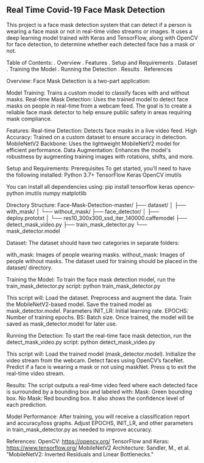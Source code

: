 ## Real Time Covid-19 Face Mask Detection
This project is a face mask detection system that can detect if a person is wearing a face mask or not in real-time video streams or images. It uses a deep learning model trained with Keras and TensorFlow, along with OpenCV for face detection, to determine whether each detected face has a mask or not.

Table of Contents:
. Overview
. Features
. Setup and Requirements
. Dataset
. Training the Model
. Running the Detection
. Results
. References

Overview:
Face Mask Detection is a two-part application:

Model Training: Trains a custom model to classify faces with and without masks.
Real-time Mask Detection: Uses the trained model to detect face masks on people in real-time from a webcam feed.
The goal is to create a reliable face mask detector to help ensure public safety in areas requiring mask compliance.

Features:
Real-time Detection: Detects face masks in a live video feed.
High Accuracy: Trained on a custom dataset to ensure accuracy in detection.
MobileNetV2 Backbone: Uses the lightweight MobileNetV2 model for efficient performance.
Data Augmentation: Enhances the model's robustness by augmenting training images with rotations, shifts, and more.

Setup and Requirements:
Prerequisites
To get started, you’ll need to have the following installed:
Python 3.7+
TensorFlow
Keras
OpenCV
imutils

You can install all dependencies using:
pip install tensorflow keras opencv-python imutils numpy matplotlib

Directory Structure:
Face-Mask-Detection-master/
├── dataset/
│   ├── with_mask/
│   └── without_mask/
├── face_detector/
│   ├── deploy.prototxt
│   └── res10_300x300_ssd_iter_140000.caffemodel
├── detect_mask_video.py
├── train_mask_detector.py
└── mask_detector.model

Dataset:
The dataset should have two categories in separate folders:

with_mask: Images of people wearing masks.
without_mask: Images of people without masks.
The dataset used for training should be placed in the dataset/ directory.

Training the Model:
To train the face mask detection model, run the train_mask_detector.py script:
python train_mask_detector.py

This script will:
Load the dataset.
Preprocess and augment the data.
Train the MobileNetV2-based model.
Save the trained model as mask_detector.model.
Parameters
INIT_LR: Initial learning rate.
EPOCHS: Number of training epochs.
BS: Batch size.
Once trained, the model will be saved as mask_detector.model for later use.

Running the Detection:
To start the real-time face mask detection, run the detect_mask_video.py script:
python detect_mask_video.py

This script will:
Load the trained model (mask_detector.model).
Initialize the video stream from the webcam.
Detect faces using OpenCV’s faceNet.
Predict if a face is wearing a mask or not using maskNet.
Press q to exit the real-time video stream.

Results:
The script outputs a real-time video feed where each detected face is surrounded by a bounding box and labeled with:
Mask: Green bounding box.
No Mask: Red bounding box.
It also shows the confidence level of each prediction.

Model Performance:
After training, you will receive a classification report and accuracy/loss graphs. Adjust EPOCHS, INIT_LR, and other parameters in train_mask_detector.py as needed to improve accuracy.

References:
OpenCV: https://opencv.org/
TensorFlow and Keras: https://www.tensorflow.org/
MobileNetV2 Architecture: Sandler, M., et al. "MobileNetV2: Inverted Residuals and Linear Bottlenecks."


